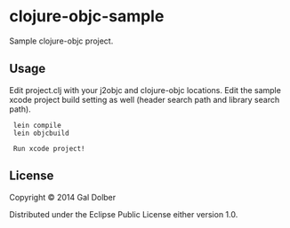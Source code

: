 # clojure-objc-sample

Sample clojure-objc project.

## Usage

Edit project.clj with your j2objc and clojure-objc locations.
Edit the sample xcode project build setting as well (header search path and library search path).

     lein compile
     lein objcbuild

     Run xcode project!

## License

Copyright © 2014 Gal Dolber

Distributed under the Eclipse Public License either version 1.0.
